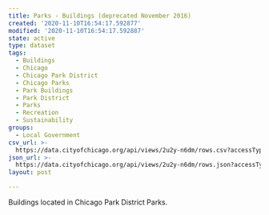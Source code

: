```yaml
---
title: Parks - Buildings (deprecated November 2016)
created: '2020-11-10T16:54:17.592877'
modified: '2020-11-10T16:54:17.592887'
state: active
type: dataset
tags:
  - Buildings
  - Chicago
  - Chicago Park District
  - Chicago Parks
  - Park Buildings
  - Park District
  - Parks
  - Recreation
  - Sustainability
groups:
  - Local Government
csv_url: >-
  https://data.cityofchicago.org/api/views/2u2y-n6dm/rows.csv?accessType=DOWNLOAD
json_url: >-
  https://data.cityofchicago.org/api/views/2u2y-n6dm/rows.json?accessType=DOWNLOAD
layout: post

---
```

Buildings located in Chicago Park District Parks.
